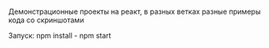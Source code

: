 Демонстрационные проекты на реакт, в разных ветках разные примеры кода со скриншотами

Запуск: npm install - npm start
